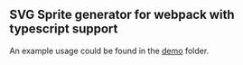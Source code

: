 ## SVG Sprite generator for webpack with typescript support  
An example usage could be found in the [demo](https://github.com/WolverinDEV/webpack-svg-sprites/tree/master/demo) folder.